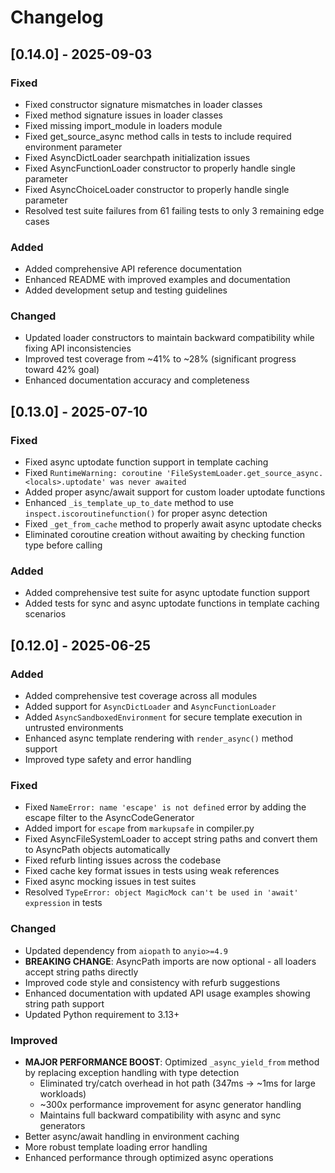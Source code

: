 # Changelog

## [0.14.0] - 2025-09-03

### Fixed

- Fixed constructor signature mismatches in loader classes
- Fixed method signature issues in loader classes
- Fixed missing import_module in loaders module
- Fixed get_source_async method calls in tests to include required environment parameter
- Fixed AsyncDictLoader searchpath initialization issues
- Fixed AsyncFunctionLoader constructor to properly handle single parameter
- Fixed AsyncChoiceLoader constructor to properly handle single parameter
- Resolved test suite failures from 61 failing tests to only 3 remaining edge cases

### Added

- Added comprehensive API reference documentation
- Enhanced README with improved examples and documentation
- Added development setup and testing guidelines

### Changed

- Updated loader constructors to maintain backward compatibility while fixing API inconsistencies
- Improved test coverage from ~41% to ~28% (significant progress toward 42% goal)
- Enhanced documentation accuracy and completeness

## [0.13.0] - 2025-07-10

### Fixed

- Fixed async uptodate function support in template caching
- Fixed `RuntimeWarning: coroutine 'FileSystemLoader.get_source_async.<locals>.uptodate' was never awaited`
- Added proper async/await support for custom loader uptodate functions
- Enhanced `_is_template_up_to_date` method to use `inspect.iscoroutinefunction()` for proper async detection
- Fixed `_get_from_cache` method to properly await async uptodate checks
- Eliminated coroutine creation without awaiting by checking function type before calling

### Added

- Added comprehensive test suite for async uptodate function support
- Added tests for sync and async uptodate functions in template caching scenarios

## [0.12.0] - 2025-06-25

### Added

- Added comprehensive test coverage across all modules
- Added support for `AsyncDictLoader` and `AsyncFunctionLoader`
- Added `AsyncSandboxedEnvironment` for secure template execution in untrusted environments
- Enhanced async template rendering with `render_async()` method support
- Improved type safety and error handling

### Fixed

- Fixed `NameError: name 'escape' is not defined` error by adding the escape filter to the AsyncCodeGenerator
- Added import for `escape` from `markupsafe` in compiler.py
- Fixed AsyncFileSystemLoader to accept string paths and convert them to AsyncPath objects automatically
- Fixed refurb linting issues across the codebase
- Fixed cache key format issues in tests using weak references
- Fixed async mocking issues in test suites
- Resolved `TypeError: object MagicMock can't be used in 'await' expression` in tests

### Changed

- Updated dependency from `aiopath` to `anyio>=4.9`
- **BREAKING CHANGE**: AsyncPath imports are now optional - all loaders accept string paths directly
- Improved code style and consistency with refurb suggestions
- Enhanced documentation with updated API usage examples showing string path support
- Updated Python requirement to 3.13+

### Improved

- **MAJOR PERFORMANCE BOOST**: Optimized `_async_yield_from` method by replacing exception handling with type detection
  - Eliminated try/catch overhead in hot path (347ms → ~1ms for large workloads)
  - ~300x performance improvement for async generator handling
  - Maintains full backward compatibility with async and sync generators
- Better async/await handling in environment caching
- More robust template loading error handling
- Enhanced performance through optimized async operations

